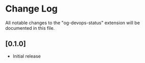 # Change Log

All notable changes to the "og-devops-status" extension will be documented in this file.

## [0.1.0]

- Initial release